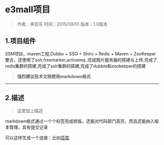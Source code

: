 # e3mall项目

>作者：李亚东 
 时间：2015/09/01
 版本：1.0版本

## 1.项目组件
SSM项目，maven工程,Dubbo + SSO + Shiro + Redis + Maven + ZooKeeper整合，还使用了solr,freemarker,activemq..完成图片服务器的搭建与上传,完成了redis集群的搭建,完成了solr集群的搭建,完成了dubble和zookeeper的搭建

>**强烈建议技术文档使用markdown格式**

---

## 2.描述
>这里加上描述

markdown格式通过一个个标签完成排版，还能对代码部门高亮，而且还能纳入版本管理，具有提交记录

可以这样生成一个连接：比如[百度](https://www.baidu.com)
